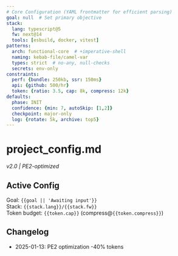 ```yaml
---
# Core Configuration (YAML frontmatter for efficient parsing)
goal: null  # Set primary objective
stack:
  lang: typescript@5
  fw: next@14
  tools: [esbuild, docker, vitest]
patterns:
  arch: functional-core  # +imperative-shell
  naming: kebab-file/camel-var
  types: strict  # no-any, null-checks
  secrets: env-only
constraints:
  perf: {bundle: 250kb, ssr: 150ms}
  api: {github: 500/hr}
  token: {ratio: 3.5, cap: 8k, compress: 12k}
defaults:
  phase: INIT
  confidence: {min: 7, autoSkip: [1,2]}
  checkpoint: major-only
  log: {rotate: 5k, archive: top5}
---
```


# project_config.md
_v2.0 | PE2-optimized_

## Active Config
Goal: `{{goal || 'Awaiting input'}}`  
Stack: `{{stack.lang}}/{{stack.fw}}`  
Token budget: `{{token.cap}}` (compress@`{{token.compress}}`)

## Changelog
- 2025-01-13: PE2 optimization -40% tokens
